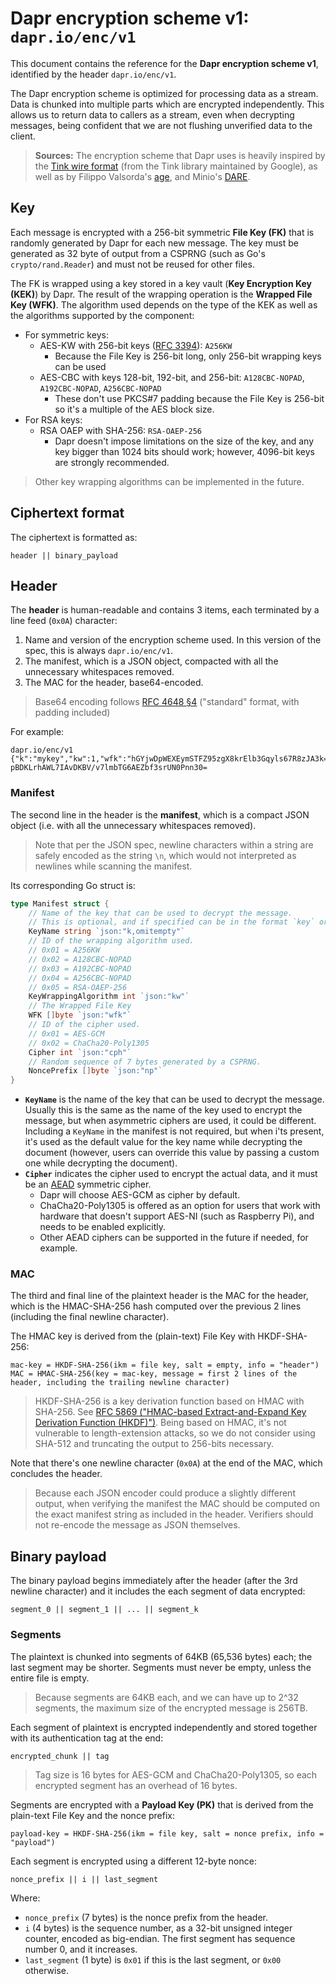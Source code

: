 # Dapr encryption scheme v1: `dapr.io/enc/v1`

This document contains the reference for the **Dapr encryption scheme v1**, identified by the header `dapr.io/enc/v1`.

The Dapr encryption scheme is optimized for processing data as a stream. Data is chunked into multiple parts which are encrypted independently. This allows us to return data to callers as a stream, even when decrypting messages, being confident that we are not flushing unverified data to the client.

> **Sources:** The encryption scheme that Dapr uses is heavily inspired by the [Tink wire format](https://developers.google.com/tink/wire-format) (from the Tink library maintained by Google), as well as by Filippo Valsorda's [age](https://age-encryption.org/v1), and Minio's [DARE](https://github.com/minio/sio).

## Key

Each message is encrypted with a 256-bit symmetric **File Key (FK)** that is randomly generated by Dapr for each new message. The key must be generated as 32 byte of output from a CSPRNG (such as Go's `crypto/rand.Reader`) and must not be reused for other files.

The FK is wrapped using a key stored in a key vault (**Key Encryption Key (KEK)**) by Dapr. The result of the wrapping operation is the **Wrapped File Key (WFK)**. The algorithm used depends on the type of the KEK as well as the algorithms supported by the component:

- For symmetric keys:
    - AES-KW with 256-bit keys ([RFC 3394](https://www.rfc-editor.org/rfc/rfc3394.html)): `A256KW`
		- Because the File Key is 256-bit long, only 256-bit wrapping keys can be used
	- AES-CBC with keys 128-bit, 192-bit, and 256-bit: `A128CBC-NOPAD`, `A192CBC-NOPAD`, `A256CBC-NOPAD`
		- These don't use PKCS#7 padding because the File Key is 256-bit so it's a multiple of the AES block size.
- For RSA keys:
    - RSA OAEP with SHA-256: `RSA-OAEP-256`
		- Dapr doesn't impose limitations on the size of the key, and any key bigger than 1024 bits should work; however, 4096-bit keys are strongly recommended.

> Other key wrapping algorithms can be implemented in the future.

## Ciphertext format

The ciphertext is formatted as:

```text
header || binary_payload
```

## Header

The **header** is human-readable and contains 3 items, each terminated by a line feed (`0x0A`) character:

1. Name and version of the encryption scheme used. In this version of the spec, this is always `dapr.io/enc/v1`.
2. The manifest, which is a JSON object, compacted with all the unnecessary whitespaces removed. 
3. The MAC for the header, base64-encoded.

> Base64 encoding follows [RFC 4648 §4](https://datatracker.ietf.org/doc/html/rfc4648#section-4) ("standard" format, with padding included)

For example:

```text
dapr.io/enc/v1
{"k":"mykey","kw":1,"wfk":"hGYjwDpWEXEymSTFZ95zgX8krElb3Gqyls67R8zJA3k=","cph":1,"np":"Y3J5cHRvIQ=="}
pBDKLrhAWL7IAvDKBV/v7lmbTG6AEZbf3srUN0Pnn30=
```

### Manifest

The second line in the header is the **manifest**, which is a compact JSON object (i.e. with all the unnecessary whitespaces removed).

> Note that per the JSON spec, newline characters within a string are safely encoded as the string `\n`, which would not interpreted as newlines while scanning the manifest.

Its corresponding Go struct is:

```go
type Manifest struct {
	// Name of the key that can be used to decrypt the message.
	// This is optional, and if specified can be in the format `key` or `key/version`.
	KeyName string `json:"k,omitempty"`
	// ID of the wrapping algorithm used.
	// 0x01 = A256KW
	// 0x02 = A128CBC-NOPAD
	// 0x03 = A192CBC-NOPAD
	// 0x04 = A256CBC-NOPAD
	// 0x05 = RSA-OAEP-256
	KeyWrappingAlgorithm int `json:"kw"`
	// The Wrapped File Key
	WFK []byte `json:"wfk"`
	// ID of the cipher used.
	// 0x01 = AES-GCM
	// 0x02 = ChaCha20-Poly1305
	Cipher int `json:"cph"`
	// Random sequence of 7 bytes generated by a CSPRNG.
	NoncePrefix []byte `json:"np"`
}
```

- **`KeyName`** is the name of the key that can be used to decrypt the message.  
  Usually this is the same as the name of the key used to encrypt the message, but when asymmetric ciphers are used, it could be different.  
  Including a `KeyName` in the manifest is not required, but when i'ts present, it's used as the default value for the key name while decrypting the document (however, users can override this value by passing a custom one while decrypting the document).
- **`Cipher`** indicates the cipher used to encrypt the actual data, and it must be an [AEAD](https://en.wikipedia.org/wiki/Authenticated_encryption#Authenticated_encryption_with_associated_data_(AEAD)) symmetric cipher.
  - Dapr will choose AES-GCM as cipher by default.
  - ChaCha20-Poly1305 is offered as an option for users that work with hardware that doesn't support AES-NI (such as Raspberry Pi), and needs to be enabled explicitly.
  - Other AEAD ciphers can be supported in the future if needed, for example.

### MAC

The third and final line of the plaintext header is the MAC for the header, which is the HMAC-SHA-256 hash computed over the previous 2 lines (including the final newline character).

The HMAC key is derived from the (plain-text) File Key with HKDF-SHA-256:

```text
mac-key = HKDF-SHA-256(ikm = file key, salt = empty, info = "header")
MAC = HMAC-SHA-256(key = mac-key, message = first 2 lines of the header, including the trailing newline character)
```

> HKDF-SHA-256 is a key derivation function based on HMAC with SHA-256. See [RFC 5869 ("HMAC-based Extract-and-Expand Key Derivation Function (HKDF)")](https://www.rfc-editor.org/rfc/rfc5869.html). Being based on HMAC, it's not vulnerable to length-extension attacks, so we do not consider using SHA-512 and truncating the output to 256-bits necessary.

Note that there's one newline character (`0x0A`) at the end of the MAC, which concludes the header.

> Because each JSON encoder could produce a slightly different output, when verifying the manifest the MAC should be computed on the exact manifest string as included in the header. Verifiers should not re-encode the message as JSON themselves.

## Binary payload

The binary payload begins immediately after the header (after the 3rd newline character) and it includes the each segment of data encrypted:

```text
segment_0 || segment_1 || ... || segment_k
```

### Segments

The plaintext is chunked into segments of 64KB (65,536 bytes) each; the last segment may be shorter. Segments must never be empty, unless the entire file is empty.

> Because segments are 64KB each, and we can have up to 2^32 segments, the maximum size of the encrypted message is 256TB.

Each segment of plaintext is encrypted independently and stored together with its authentication tag at the end:

```text
encrypted_chunk || tag
```

> Tag size is 16 bytes for AES-GCM and ChaCha20-Poly1305, so each encrypted segment has an overhead of 16 bytes.

Segments are encrypted with a **Payload Key (PK)** that is derived from the plain-text File Key and the nonce prefix:

```text
payload-key = HKDF-SHA-256(ikm = file key, salt = nonce prefix, info = "payload")
```

Each segment is encrypted using a different 12-byte nonce:

```text
nonce_prefix || i || last_segment
```

Where:

- `nonce_prefix` (7 bytes) is the nonce prefix from the header.
- `i` (4 bytes) is the sequence number, as a 32-bit unsigned integer counter, encoded as big-endian. The first segment has sequence number 0, and it increases.
- `last_segment` (1 byte) is `0x01` if this is the last segment, or `0x00` otherwise.
